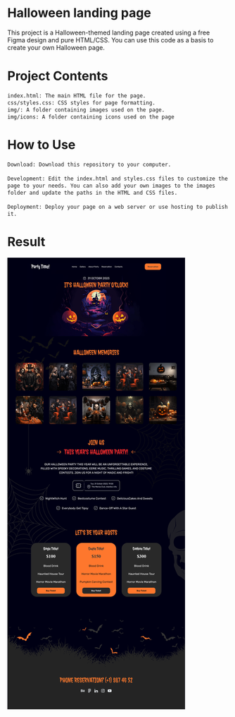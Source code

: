 # Halloween landing page

This project is a Halloween-themed landing page created using a free Figma design and pure HTML/CSS. You can use this code as a basis to create your own Halloween page.
# Project Contents

    index.html: The main HTML file for the page.
    css/styles.css: CSS styles for page formatting.
    img/: A folder containing images used on the page.
    img/icons: A folder containing icons used on the page

# How to Use

    Download: Download this repository to your computer.

    Development: Edit the index.html and styles.css files to customize the page to your needs. You can also add your own images to the images folder and update the paths in the HTML and CSS files.

    Deployment: Deploy your page on a web server or use hosting to publish it.

# Result 

![Result](https://raw.githubusercontent.com/Vadym6917012/halloween-landing-page/main/result.png)
